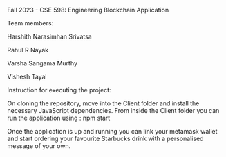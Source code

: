 Fall 2023 - CSE 598: Engineering Blockchain Application


Team members: 

  Harshith Narasimhan Srivatsa
  
  Rahul R Nayak

  Varsha Sangama Murthy

  Vishesh Tayal


Instruction for executing the project:

On cloning the repository, move into the Client folder and install the necessary JavaScript dependencies.
From inside the Client folder you can run the application using : npm start 

Once the application is up and running you can link your metamask wallet and start ordering your favourite Starbucks drink with a personalised message of your own.
